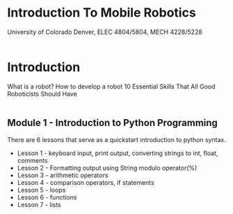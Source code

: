 # Introduction To Mobile Robotics

University of Colorado Denver, ELEC 4804/5804, MECH 4228/5228
</br></br>

# Introduction

What is a robot?
How to develop a robot
10 Essential Skills That All Good Roboticists Should Have
</br></br>

## Module 1 - Introduction to Python Programming

There are 6 lessons that serve as a quickstart introduction to python syntax. 

- Lesson 1 - keyboard input, print output, converting strings to int, float, comments
- Lesson 2 - Formatting output using String modulo operator(%) 
- Lesson 3 - arithmetic operators
- Lesson 4 - comparison operators, if statements
- Lesson 5 - loops
- Lesson 6 - functions
- Lesson 7 - lists
<br><br> 

